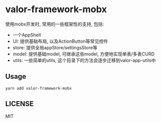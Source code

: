 # valor-framework-mobx
使用mobx开发时, 常用的一些框架性的支持, 包括: 
- 一个AppShell
- UI: 提供基础布局, 以及ActionButton等常见控件
- store: 提供全局appStore/settingsStore等
- model: 提供基础model, 可继承这些model, 方便地实现单表/多表CURD
- utils: 一些简单的utils, 这个目录下的方法会逐步迁移到valor-app-utils中

## Usage
```
yarn add valor-framework-mobx
```

## LICENSE

MIT
